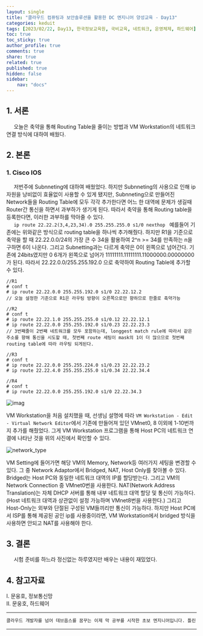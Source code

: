 ```yaml
---
layout: single
title: "클라우드 컴퓨팅과 보안솔루션을 활용한 DC 엔지니어 양성교육 - Day13"
categories: keduit
tags: [2023/02/22, Day13, 한국정보교육원, 국비교육, 네트워크, 운영체제, 하드웨어]
toc: true
toc_sticky: true
author_profile: true
comments: true
share: true
related: true
published: true
hidden: false
sidebar: 
    nav: "docs"
---
```


## 1. 서론  

&nbsp;&nbsp;&nbsp;&nbsp; 오늘은 축약을 통해 Routing Table을 줄이는 방법과 VM Workstation의 네트워크 연결 방식에 대하여 배웠다.

## 2. 본론  

### 1. Cisco IOS  

&nbsp;&nbsp;&nbsp;&nbsp; 저번주에 Subnneting에 대하여 배웠었다. 하지만 Subnneting의 사용으로 인해 ip 자원을 낭비없이 효율없이 사용할 수 있게 됐지만, Subnneting으로 만들어진 Network들을 Routing Table에 모두 각각 추가한다면 어느 한 대역에 문제가 생길때 Router간 통신을 하면서 과부하가 생기게 된다. 따라서 축약을 통해 Routing table을 등록한다면, 이러한 과부하를 막아줄 수 있다.   
&nbsp;&nbsp;&nbsp;&nbsp; ```ip route 22.22.2(3,4,23,34).0 255.255.255.0 s1/0 nexthop ``` 예를들어 기존에는 위와같은 방식으로 routing table을 하나씩 추가해줬다. 하지만 R1을 기준으로 축약을 할 때 22.22.0.0/24의 가장 큰 수 34을 활용하여 2^n >= 34를 만족하는 n을 구하면 6이 나온다. 그리고 Subnetting과는 다르게 축약은 0이 왼쪽으로 넘어간다. 기존에 24bits였지만 0 6개가 왼쪽으로 넘어가 11111111.11111111.11000000.00000000가 된다. 따라서 22.22.0.0/255.255.192.0 으로 축약하여 Routing Table에 추가할 수 있다.

```
//R1
# conf t
# ip route 22.22.0.0 255.255.192.0 s1/0 22.22.12.2
// 오늘 설정한 기준으로 R1은 라우팅 방향이 오른쪽으로만 향하므로 한줄로 축약가능
```

```
//R2
# conf t
# ip route 22.22.1.0 255.255.255.0 s1/0.12 22.22.12.1
# ip route 22.22.0.0 255.255.192.0 s1/0.23 22.22.23.3
// 3번째줄이 2번째 네트워크를 모두 포함하는데, longgest match rule에 따라서 같은 주소를 향해 통신을 시도할 때, 첫번째 route 세팅이 mask의 1이 더 많으므로 첫번째 routing table에 따라 라우팅 되게된다.
```

```
//R3
# conf t
# ip route 22.22.0.0 255.255.224.0 s1/0.23 22.22.23.2
# ip route 22.22.4.0 255.255.255.0 s1/0.34 22.22.34.4
```

```
//R4
# conf t
# ip route 22.22.0.0 255.255.192.0 s1/0 22.22.34.3
```

![imag](https://user-images.githubusercontent.com/124491456/220558179-6812c2c5-ed65-428b-8ccc-d4ec6ca21e25.png)

VM Workstation을 처음 설치했을 때, 선생님 설명에 따라 ```VM Workstation - Edit - Virtual Network Editor```에서 기존에 만들어져 있던 VMnet0, 8 이외에 1-10번까지 추가를 해줬었다. 그게 VM Workstation 프로그램을 통해 Host PC의 네트워크 연결에 나타난 것을 위의 사진에서 확인할 수 있다.

![network_type](https://user-images.githubusercontent.com/124491456/220550192-0e166c75-de66-459c-89ac-33acfdc35023.png)

VM Setting에 들어가면 해당 VM의 Memory, Network등 여러가지 세팅을 변경할 수 있다. 그 중 Network Adaptor에서 Bridged, NAT, Host Only를 찾아볼 수 있다. Bridged는 Host PC와 동일한 네트워크 대역의 IP를 할당받는다. 그리고 VM의 Network Connection 중 VMnet0번을 사용한다. NAT(Network Address Translation)는 자체 DHCP 서버를 통해 내부 네트워크 대역 할당 및 통신이 가능하다.(Host 네트워크 대역과 상관없이 설정 가능하며 VMnet8번을 사용한다.) 그리고 Host-Only는 외부와 단절된 구성된 VM들끼리만 통신이 가능하다. 하지만 Host PC에서 ISP를 통해 제공된 공인 ip를 사용중이라면, VM Workstation에서 bridged 방식을 사용하면 안되고 NAT를 사용해야 한다.

## 3. 결론  

&nbsp;&nbsp;&nbsp;&nbsp; 시험 준비를 하느라 정신없는 하루였지만 배우는 내용이 재밌었다.

## 4. 참고자료  

Ⅰ. 문웅호, 정보통신망   
Ⅱ. 문웅호, 하드웨어

---

```bash
클라우드 개발자를 넘어 데브옵스를 꿈꾸는 이제 막 공부를 시작한 초보 엔지니어입니다. 틀린 점이 있으면 친절하게 댓글 부탁드립니다. :)
```

---

